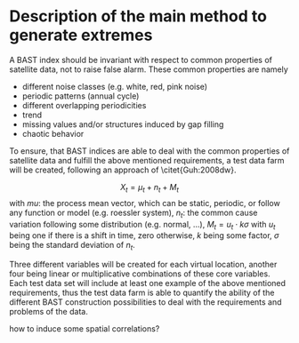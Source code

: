 # Description of the main method to generate extremes

A BAST index should be invariant with respect to common properties of satellite data, not to raise false alarm. These common properties are namely


- different noise classes (e.g. white, red, pink noise) 
- periodic patterns (annual cycle)
- different overlapping periodicities
- trend
- missing values and/or structures induced by gap filling 
- chaotic behavior



To ensure, that BAST indices are able to deal with the common properties of satellite data and fulfill the above mentioned requirements,
a test data farm will be created, following an approach of \citet{Guh:2008dw}. 

$$
X_t = \mu_t + n_t + M_t
$$
with $mu$: the process mean vector, which can be static, periodic, or follow any function or model (e.g. roessler system), $n_t$: the common cause variation following some distribution (e.g. normal, ...),
$M_t = u_t \cdot k \sigma$ with $u_t$ being one if there is a shift in time, zero otherwise, $k$ being some factor, $\sigma$ being the standard deviation of $n_t$.

Three different variables will be created for each virtual location, another four being linear or multiplicative combinations of these core variables. Each test data set will include at least one example  of the above mentioned requirements, thus the test data farm is able to quantify the ability of the different BAST construction possibilities to deal with the requirements and problems of the data.

how to induce some spatial correlations?